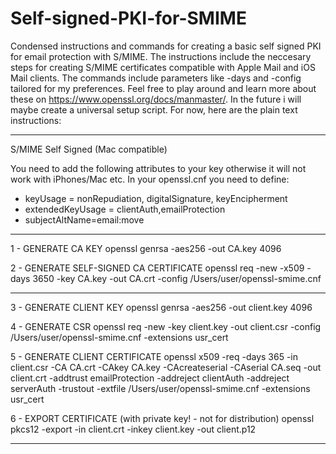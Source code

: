 # Self-signed-PKI-for-SMIME
Condensed instructions and commands for creating a basic self signed PKI for email protection with S/MIME. The instructions include the neccesary steps for creating S/MIME certificates compatible with Apple Mail and iOS Mail clients. The commands include parameters like -days and -config tailored for my preferences. Feel free to play around and learn more about these on https://www.openssl.org/docs/manmaster/. In the future i will maybe create a universal setup script. For now, here are the plain text instructions:

---------------------------------------------------------------------------------------------------------------

S/MIME Self Signed (Mac compatible)

You need to add the following attributes to your key otherwise it will not work with iPhones/Mac etc. In your openssl.cnf you need to define:
* keyUsage = nonRepudiation, digitalSignature, keyEncipherment
* extendedKeyUsage = clientAuth,emailProtection
* subjectAltName=email:move

---------------------------------------------------------------------------------------------------------------

1 - GENERATE CA KEY
openssl genrsa -aes256 -out CA.key 4096

2 - GENERATE SELF-SIGNED CA CERTIFICATE
openssl req -new -x509 -days 3650 -key CA.key -out CA.crt -config /Users/user/openssl-smime.cnf

---------------------------------------------------------------------------------------------------------------

3 - GENERATE CLIENT KEY
openssl genrsa -aes256 -out client.key 4096

4 - GENERATE CSR
openssl req -new -key client.key -out client.csr -config /Users/user/openssl-smime.cnf -extensions usr_cert

5 - GENERATE CLIENT CERTIFICATE
openssl x509 -req -days 365 -in client.csr -CA CA.crt -CAkey CA.key -CAcreateserial -CAserial CA.seq -out client.crt -addtrust emailProtection -addreject clientAuth -addreject serverAuth -trustout -extfile /Users/user/openssl-smime.cnf -extensions usr_cert

6 - EXPORT CERTIFICATE (with private key! - not for distribution)
openssl pkcs12 -export -in client.crt -inkey client.key -out client.p12

---------------------------------------------------------------------------------------------------------------
